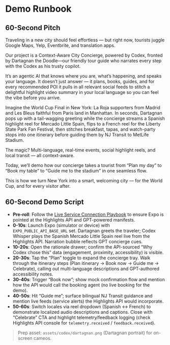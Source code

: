 # Demo Runbook

## 60-Second Pitch
Traveling in a new city should feel effortless — but right now, tourists juggle Google Maps, Yelp, Eventbrite, and translation apps.

Our project is a Context-Aware City Concierge, powered by Codex, fronted by Dartagnan the Doodle—our friendly tour guide who narrates every step with the Codex as his trusty copilot.

It’s an agentic AI that knows where you are, what’s happening, and speaks your language. It doesn’t just answer — it plans, books, guides, and for every recommended POI it pulls in all relevant social feeds to stitch a delightful highlight video summary in your local language so you can feel the vibe before you arrive.

Imagine the World Cup Final in New York: La Roja supporters from Madrid and Les Bleus faithful from Paris land in Manhattan. In seconds, Dartagnan pops up with a tail-wagging greeting while the concierge streams a Spanish highlight reel for Mercado Little Spain, flips to a French reel for the Liberty State Park Fan Festival, then stitches breakfast, tapas, and watch-party stops into one itinerary before guiding them by NJ Transit to MetLife Stadium.

The magic? Multi-language, real-time events, social highlight reels, and local transit — all context-aware.

Today, we’ll demo how our concierge takes a tourist from “Plan my day” to “Book my table” to “Guide me to the stadium” in one seamless flow.

This is how we turn New York into a smart, welcoming city — for the World Cup, and for every visitor after.

## 60-Second Demo Script
- **Pre-roll**: Follow the [Live Service Connection Playbook](docs/live_connection_playbook.md) to ensure Expo is pointed at the Highlights API and GPT-powered manifests.
- **0-10s**: Launch Expo (simulator or device) with `EXPO_PUBLIC_API_BASE_URL` set. Dartagnan greets the traveler; Codex Whisper plays the Spanish Mercado Little Spain reel live from the Highlights API. Narration bubble reflects GPT concierge cues.
- **10-20s**: Open the rationale drawer; confirm the API-sourced “Why Codex chose this” data (engagement, proximity, accessibility) is visible.
- **20-30s**: Tap the “Plan” toggle to expand the concierge tray. Walk through the itinerary steps (Plan itinerary → Book now → Guide me → Celebrate), calling out multi-language descriptions and GPT-authored accessibility notes.
- **30-40s**: Trigger “Book now”; show mock confirmation flow and mention how the API would call the booking agent (no live booking for the demo).
- **40-50s**: Hit “Guide me”; surface bilingual NJ Transit guidance and mention live feeds (service alerts) the Highlights API would incorporate.
- **50-60s**: Switch locales via reel dropdown (Spanish ↔ French) to demonstrate localized audio descriptions and captions. Close with “Celebrate” CTA and highlight telemetry/feedback logging (check Highlights API console for `telemetry.received` / `feedback.received`).

> Prep asset: `assets/codex/dartagnan.png` (Dartagnan portrait) for on-screen cameos.
